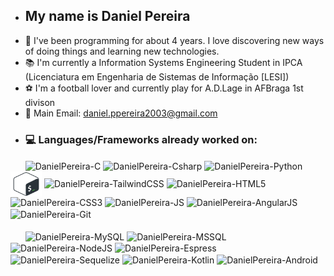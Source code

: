 - ## My name is Daniel Pereira
- 💬 I've been programming for about 4 years. I love discovering new ways of doing things and learning new technologies.
- 📚 I'm currently a Information Systems Engineering Student in IPCA <br>(Licenciatura em Engenharia de Sistemas de Informação [LESI])
- ⚽ I'm a football lover and currently play for A.D.Lage in AFBraga 1st divison
- 📧 Main Email: daniel.ppereira2003@gmail.com
- ### 💻 Languages/Frameworks already worked on:
<div styles="display:inline-block">
  &nbsp;&nbsp;&nbsp;&nbsp;&nbsp;
  <img align="center" title="C" alt="DanielPereira-C" height="40" width="50" src="https://cdn.jsdelivr.net/gh/devicons/devicon/icons/c/c-original.svg" />
  <img align="center" title="C#" alt="DanielPereira-Csharp" height="40" width="50" src="https://cdn.jsdelivr.net/gh/devicons/devicon/icons/csharp/csharp-original.svg" />
  <img align="center" title="Python" alt="DanielPereira-Python" height="40" width="50" src="https://cdn.jsdelivr.net/gh/devicons/devicon/icons/python/python-original.svg" />
  <img align="center" title="Bash" alt="DanielPereira-Bash" height="40" width="50" src="https://raw.githubusercontent.com/devicons/devicon/master/icons/bash/bash-original.svg">
  <img align="center" title="TailwindCSS" alt="DanielPereira-TailwindCSS" height="40" width="50" src="https://cdn.jsdelivr.net/gh/devicons/devicon/icons/tailwindcss/tailwindcss-plain.svg" />
  <img align="center" title="HTML5" alt="DanielPereira-HTML5" height="40" width="50" src="https://cdn.jsdelivr.net/gh/devicons/devicon/icons/html5/html5-original.svg" />
  <img align="center" title="CSS3" alt="DanielPereira-CSS3" height="40" width="50" src="https://cdn.jsdelivr.net/gh/devicons/devicon/icons/css3/css3-original.svg" />
  <img align="center" title="JavaScript" alt="DanielPereira-JS" height="40" width="50" src="https://cdn.jsdelivr.net/gh/devicons/devicon/icons/javascript/javascript-original.svg" />
  <img align="center" title="AngularJS" alt="DanielPereira-AngularJS" height="40" width="50" src="https://cdn.jsdelivr.net/gh/devicons/devicon/icons/angularjs/angularjs-plain.svg" />
  <img align="center" title="Git" alt="DanielPereira-Git" height="40" width="50" src="https://cdn.jsdelivr.net/gh/devicons/devicon/icons/git/git-plain.svg" />
  <br><br>
  &nbsp;&nbsp;&nbsp;&nbsp;&nbsp;
  <img align="center" title="MySQL" alt="DanielPereira-MySQL" height="40" width="50" src="https://cdn.jsdelivr.net/gh/devicons/devicon/icons/mysql/mysql-original.svg" />
  <img align="center" title="MSSQL" alt="DanielPereira-MSSQL" height="40" width="50" src="https://cdn.jsdelivr.net/gh/devicons/devicon/icons/microsoftsqlserver/microsoftsqlserver-plain.svg"/>
  <img align="center" title="NodeJS" alt="DanielPereira-NodeJS" height="40" width="50" src="https://cdn.jsdelivr.net/gh/devicons/devicon/icons/nodejs/nodejs-original.svg" />
  <img align="center" title="EspressJS" alt="DanielPereira-Espress" height="40" width="50" src="https://cdn.jsdelivr.net/gh/devicons/devicon/icons/express/express-original.svg" />
  <img align="center" title="Sequelize" alt="DanielPereira-Sequelize" height="40" width="50" src="https://cdn.jsdelivr.net/gh/devicons/devicon/icons/sequelize/sequelize-original.svg" />
  <img align="center" title="Kotlin" alt="DanielPereira-Kotlin" height="40" width="50" src="https://cdn.jsdelivr.net/gh/devicons/devicon/icons/kotlin/kotlin-original.svg" />
  <img align="center" title="Android" alt="DanielPereira-Android" height="40" width="50" src="https://cdn.jsdelivr.net/gh/devicons/devicon/icons/android/android-plain.svg" />
</div>
